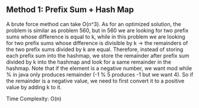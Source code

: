 ## Method 1: Prefix Sum + Hash Map

A brute force method can take O(n^3). As for an optimized solution, the problem is similar as problem 560, but in 560 we are looking for two prefix sums whose difference is equal to k, while in this problem we are looking for two prefix sums whose difference is divisible by k -> the remainders of the two prefix sums divided by k are equal. Therefore, instead of storing each prefix sum into the hashmap, we store the remainder after prefix sum divided by k into the hashmap and look for a same remainder in the hashmap. Note that if the element is a negative number, we want mod while % in java only produces remainder (-1 % 5 produces -1 but we want 4). So if the remainder is a negative value, we need to first convert it to a positive value by adding k to it.

Time Complexity: O(n)
